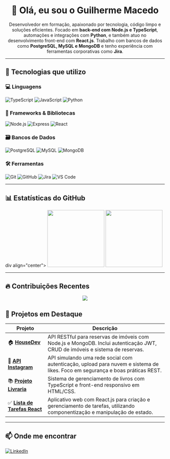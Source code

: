 <h1 align="center">👋 Olá, eu sou o Guilherme Macedo</h1>

<p align="center">
Desenvolvedor em formação, apaixonado por tecnologia, código limpo e soluções eficientes.  
Focado em <strong>back-end com Node.js e TypeScript</strong>, automações e integrações com <strong>Python</strong>, e também atuo no desenvolvimento front-end com <strong>React.js</strong>.  
Trabalho com bancos de dados como <strong>PostgreSQL, MySQL e MongoDB</strong> e tenho experiência com ferramentas corporativas como <strong>Jira</strong>.
</p>

---

## 🚀 Tecnologias que utilizo

### 💻 Linguagens  
![TypeScript](https://img.shields.io/badge/-TypeScript-3178c6?style=flat&logo=typescript&logoColor=white)
![JavaScript](https://img.shields.io/badge/-JavaScript-f7df1e?style=flat&logo=javascript&logoColor=black)
![Python](https://img.shields.io/badge/-Python-3776AB?style=flat&logo=python&logoColor=white)

### 🧰 Frameworks & Bibliotecas  
![Node.js](https://img.shields.io/badge/-Node.js-339933?style=flat&logo=node.js&logoColor=white)
![Express](https://img.shields.io/badge/-Express-000000?style=flat&logo=express&logoColor=white)
![React](https://img.shields.io/badge/-React-61DAFB?style=flat&logo=react&logoColor=black)

### 🗃️ Bancos de Dados  
![PostgreSQL](https://img.shields.io/badge/-PostgreSQL-336791?style=flat&logo=postgresql&logoColor=white)
![MySQL](https://img.shields.io/badge/-MySQL-00758F?style=flat&logo=mysql&logoColor=white)
![MongoDB](https://img.shields.io/badge/-MongoDB-47A248?style=flat&logo=mongodb&logoColor=white)

### 🛠️ Ferramentas  
![Git](https://img.shields.io/badge/-Git-F05032?style=flat&logo=git&logoColor=white)
![GitHub](https://img.shields.io/badge/-GitHub-181717?style=flat&logo=github&logoColor=white)
![Jira](https://img.shields.io/badge/-Jira-0052CC?style=flat&logo=jira&logoColor=white)
![VS Code](https://img.shields.io/badge/-VSCode-007ACC?style=flat&logo=visual-studio-code&logoColor=white)

---

## 📊 Estatísticas do GitHub

div align="center">
  <img height="180em" src="https://github-readme-stats.vercel.app/api?username=MacedoGuilherme12&show_icons=true&theme=tokyonight&count_private=true&hide_border=true" />
  <img height="180em" src="https://github-readme-stats.vercel.app/api/top-langs/?username=MacedoGuilherme12&layout=compact&theme=tokyonight&hide_border=true&langs_count=8" />
</div>

---

## 🔥 Contribuições Recentes

<p align="center">
  <img src="https://github-readme-streak-stats.herokuapp.com/?user=MacedoGuilherme12&theme=tokyonight&hide_border=true"/>
</p>


## 🧩 Projetos em Destaque

| Projeto | Descrição |
|--------|-----------|
| 🏠 [**HouseDev**](https://github.com/MacedoGuilherme12/HouseDev) | API RESTful para reservas de imóveis com Node.js e MongoDB. Inclui autenticação JWT, CRUD de imóveis e sistema de reservas. |
| 📸 [**API Instagram**](https://github.com/MacedoGuilherme12/API-Instagram) | API simulando uma rede social com autenticação, upload para nuvem e sistema de likes. Foco em segurança e boas práticas REST. |
| 📚 [**Projeto Livraria**](https://github.com/MacedoGuilherme12/Projeto-Livraria) | Sistema de gerenciamento de livros com TypeScript e front-end responsivo em HTML/CSS. |
| ✅ [**Lista de Tarefas React**](https://github.com/MacedoGuilherme12/ListaDeTarefas) | Aplicativo web com React.js para criação e gerenciamento de tarefas, utilizando componentização e manipulação de estado. |

---

## 📫 Onde me encontrar

[![LinkedIn](https://img.shields.io/badge/-LinkedIn-0077B5?style=flat&logo=linkedin&logoColor=white)](https://www.linkedin.com/in/guilherme-macedo12/)
